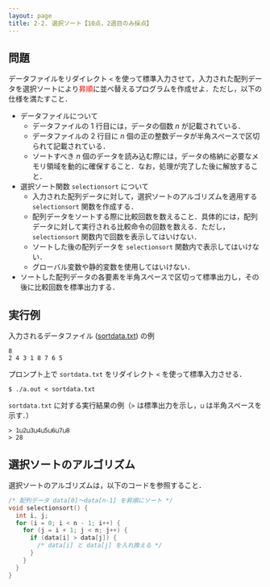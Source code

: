 ```yaml
---
layout: page
title: 2-2. 選択ソート【10点，2週目のみ採点】
---
```


## 問題
データファイルをリダイレクト `<` を使って標準入力させて，入力された配列データを選択ソートにより<font color="red">昇順</font>に並べ替えるプログラムを作成せよ．ただし，以下の仕様を満たすこと．

- データファイルについて
  - データファイルの 1 行目には，データの個数 $n$ が記載されている．
  - データファイルの 2 行目に $n$ 個の正の整数データが半角スペースで区切られて記載されている．
  - ソートすべき $n$ 個のデータを読み込む際には，データの格納に必要なメモリ領域を動的に確保すること．なお，処理が完了した後に解放すること．
- 選択ソート関数 `selectionsort` について
  - 入力された配列データに対して，選択ソートのアルゴリズムを適用する `selectionsort` 関数を作成する．
  - 配列データをソートする際に比較回数を数えること．具体的には，配列データに対して実行される比較命令の回数を数える．ただし， `selectionsort` 関数内で回数を表示してはいけない．
  - ソートした後の配列データを `selectionsort` 関数内で表示してはいけない．
  - グローバル変数や静的変数を使用してはいけない．
- ソートした配列データの各要素を半角スペースで区切って標準出力し，その後に比較回数を標準出力する．

## 実行例
入力されるデータファイル ([sortdata.txt](./sortdata.txt)) の例

```
8
2 4 3 1 8 7 6 5
```

プロンプト上で `sortdata.txt` をリダイレクト `<` を使って標準入力させる．

```
$ ./a.out < sortdata.txt
```

`sortdata.txt` に対する実行結果の例（`>` は標準出力を示し，`⊔` は半角スペースを示す．）

```
> 1⊔2⊔3⊔4⊔5⊔6⊔7⊔8
> 28
```

## 選択ソートのアルゴリズム
選択ソートのアルゴリズムは，以下のコードを参照すること．

```c
/* 配列データ data[0]～data[n-1] を昇順にソート */
void selectionsort() {
  int i, j;
  for (i = 0; i < n - 1; i++) {
    for (j = i + 1; j < n; j++) {
      if (data[i] > data[j]) {
        /* data[i] と data[j] を入れ換える */
      }
    }
  }
}
```
